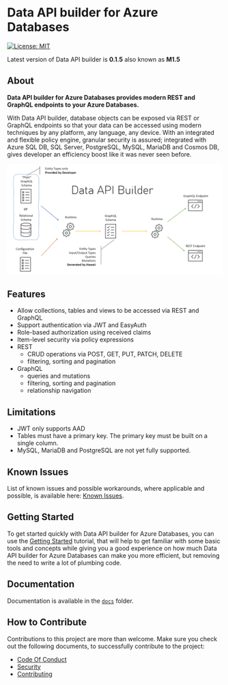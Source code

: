 # Data API builder for Azure Databases

[![License: MIT](https://img.shields.io/badge/license-MIT-blue.svg)](https://opensource.org/licenses/MIT)

Latest version of Data API builder is  **0.1.5** also known as **M1.5**

## About

**Data API builder for Azure Databases provides modern REST and GraphQL endpoints to your Azure Databases.**

With Data API builder, database objects can be exposed via REST or GraphQL endpoints so that your data can be accessed using modern techniques by any platform, any language, any device. With an integrated and flexible policy engine, granular security is assured; integrated with Azure SQL DB, SQL Server, PostgreSQL, MySQL, MariaDB and Cosmos DB, gives developer an efficiency boost like it was never seen before.

![Data API Builder Architecture Overview Diagram](./docs/media/data-api-builder-overview.png)

## Features

- Allow collections, tables and views to be accessed via REST and GraphQL
- Support authentication via JWT and EasyAuth
- Role-based authorization using received claims
- Item-level security via policy expressions
- REST 
  - CRUD operations via POST, GET, PUT, PATCH, DELETE
  - filtering, sorting and pagination
- GraphQL 
  - queries and mutations
  - filtering, sorting and pagination
  - relationship navigation

## Limitations 

- JWT only supports AAD
- Tables must have a primary key. The primary key must be built on a single column.
- MySQL, MariaDB and PostgreSQL are not yet fully supported.

## Known Issues

List of known issues and possible workarounds, where applicable and possible, is available here: [Known Issues](./docs/known-issues.md).

## Getting Started

To get started quickly with Data API builder for Azure Databases, you can use the [Getting Started](./docs/getting-started/getting-started.md) tutorial, that will help to get familiar with some basic tools and concepts while giving you a good experience on how much Data API builder for Azure Databases can make you more efficient, but removing the need to write a lot of plumbing code.

## Documentation

Documentation is available in the [`docs`](./docs) folder.

## How to Contribute

Contributions to this project are more than welcome. Make sure you check out the following documents, to successfully contribute to the project:

- [Code Of Conduct](./CODE_OF_CONDUCT.md)
- [Security](./SECURITY.md)
- [Contributing](./CONTRIBUTING.md)

